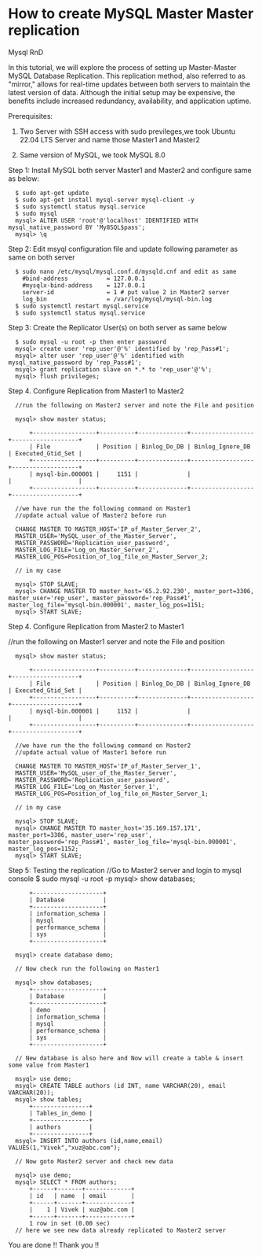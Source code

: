 # How to create MySQL Master Master replication
Mysql RnD


 In this tutorial, we will explore the process of setting up Master-Master MySQL Database Replication. This replication method,
also referred to as "mirror," allows for real-time updates between both servers to maintain the latest version of data.
Although the initial setup may be expensive, the benefits include increased redundancy, availability, and application uptime.


Prerequisites:
1. Two Server with SSH access with sudo previleges,we took Ubuntu 22.04 LTS Server and name those Master1 and Master2
  
2. Same version of MySQL, we took MySQL 8.0

Step 1: Install MySQL both server Master1 and Master2 and configure same as below:

      $ sudo apt-get update
      $ sudo apt-get install mysql-server mysql-client -y
      $ sudo systemctl status mysql.service
      $ sudo mysql
      mysql> ALTER USER 'root'@'localhost' IDENTIFIED WITH mysql_native_password BY 'My8SQL$pass';
      mysql> \q
      
      
      
Step 2: Edit msyql configuration file and update following parameter as same on both server 
      
      $ sudo nano /etc/mysql/mysql.conf.d/mysqld.cnf and edit as same
        #bind-address           = 127.0.0.1
        #mysqlx-bind-address    = 127.0.0.1
        server-id               = 1 # put value 2 in Master2 server
        log_bin                 = /var/log/mysql/mysql-bin.log
      $ sudo systemctl restart mysql.service
      $ sudo systemctl status mysql.service
      
      
Step 3: Create the Replicator User(s) on both server as same below
      
      $ sudo mysql -u root -p then enter password
      mysql> create user 'rep_user'@'%' identified by 'rep_Pass#1';
      msyql> alter user 'rep_user'@'%' identified with mysql_native_password by 'rep_Pass#1';
      msyql> grant replication slave on *.* to 'rep_user'@'%';
      mysql> flush privileges;

Step 4. Configure Replication from Master1 to Master2

      //run the following on Master2 server and note the File and position
      
      mysql> show master status;
      
          +------------------+----------+--------------+------------------+-------------------+
          | File             | Position | Binlog_Do_DB | Binlog_Ignore_DB | Executed_Gtid_Set |
          +------------------+----------+--------------+------------------+-------------------+
          | mysql-bin.000001 |     1151 |              |                  |                   |
          +------------------+----------+--------------+------------------+-------------------+
      
      //we have run the the following command on Master1
      //update actual value of Master2 before run
      
      CHANGE MASTER TO MASTER_HOST='IP_of_Master_Server_2',
      MASTER_USER='MySQL_user_of_the_Master_Server',
      MASTER_PASSWORD='Replication_user_password',
      MASTER_LOG_FILE='Log_on_Master_Server_2',
      MASTER_LOG_POS=Position_of_log_file_on_Master_Server_2;
      
      // in my case
      
      mysql> STOP SLAVE;
      mysql> CHANGE MASTER TO master_host='65.2.92.230', master_port=3306, master_user='rep_user', master_password='rep_Pass#1', master_log_file='mysql-bin.000001', master_log_pos=1151;
      mysql> START SLAVE;

      
Step 4. Configure Replication from Master2 to Master1     
      
//run the following on Master1 server and note the File and position
      
      mysql> show master status;
      
          +------------------+----------+--------------+------------------+-------------------+
          | File             | Position | Binlog_Do_DB | Binlog_Ignore_DB | Executed_Gtid_Set |
          +------------------+----------+--------------+------------------+-------------------+
          | mysql-bin.000001 |     1152 |              |                  |                   |
          +------------------+----------+--------------+------------------+-------------------+
      
      //we have run the the following command on Master2
      //update actual value of Master1 before run
      
      CHANGE MASTER TO MASTER_HOST='IP_of_Master_Server_1',
      MASTER_USER='MySQL_user_of_the_Master_Server',
      MASTER_PASSWORD='Replication_user_password',
      MASTER_LOG_FILE='Log_on_Master_Server_1',
      MASTER_LOG_POS=Position_of_log_file_on_Master_Server_1;
      
      // in my case
      
      mysql> STOP SLAVE;
      mysql> CHANGE MASTER TO master_host='35.169.157.171', master_port=3306, master_user='rep_user', master_password='rep_Pass#1', master_log_file='mysql-bin.000001', master_log_pos=1152;
      mysql> START SLAVE;
      
Step 5: Testing the replication
      //Go to Master2 server and login to mysql console 
      $ sudo mysql -u root -p
      mysql> show databases;
      
          +--------------------+
          | Database           |
          +--------------------+
          | information_schema |
          | mysql              |
          | performance_schema |
          | sys                |
          +--------------------+
      
      msyql> create database demo;
      
      // Now check run the following on Master1
      
      mysql> show databases;
          +--------------------+
          | Database           |
          +--------------------+
          | demo               |
          | information_schema |
          | mysql              |
          | performance_schema |
          | sys                |
          +--------------------+
      
      // New database is also here and Now will create a table & insert some value from Master1
      
      msyql> use demo;
      msyql> CREATE TABLE authors (id INT, name VARCHAR(20), email VARCHAR(20));
      msyql> show tables;
          +----------------+
          | Tables_in_demo |
          +----------------+
          | authors        |
          +----------------+
      msyql> INSERT INTO authors (id,name,email) VALUES(1,"Vivek","xuz@abc.com");
      
      // Now goto Master2 server and check new data
      
      mysql> use demo;
      mysql> SELECT * FROM authors;
          +------+-------+-------------+
          | id   | name  | email       |
          +------+-------+-------------+
          |    1 | Vivek | xuz@abc.com |
          +------+-------+-------------+
          1 row in set (0.00 sec)
      // here we see new data already replicated to Master2 server


You are done !! Thank you !!